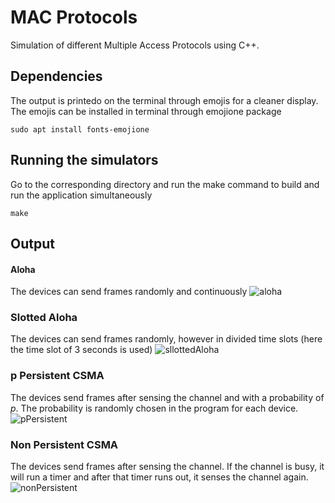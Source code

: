 # MAC Protocols

Simulation of different Multiple Access Protocols using C++.

## Dependencies
The output is printedo on the terminal through emojis for a cleaner display. The emojis can be installed in terminal through emojione package

```
sudo apt install fonts-emojione
```

## Running the simulators

Go to the corresponding directory and run the make command to build and run the application simultaneously

```
make
```

## Output

#### Aloha
The devices can send frames randomly and continuously
![aloha](https://user-images.githubusercontent.com/21677583/117247237-89aceb00-ae5b-11eb-8690-1dab979b368f.png)

### Slotted Aloha
The devices can send frames randomly, however in divided time slots (here the time slot of 3 seconds is used)
![sllottedAloha](https://user-images.githubusercontent.com/21677583/117247252-8fa2cc00-ae5b-11eb-9cd9-b67f2d952256.png)

### p Persistent CSMA
The devices send frames after sensing the channel and with a probability of _p_. The probability is randomly chosen in the program for each device.
![pPersistent](https://user-images.githubusercontent.com/21677583/117247277-9a5d6100-ae5b-11eb-97e2-1b48cb04a68c.png)

### Non Persistent CSMA
The devices send frames after sensing the channel. If the channel is busy, it will run a timer and after that timer runs out, it senses the channel again. 
![nonPersistent](https://user-images.githubusercontent.com/21677583/117247297-a0534200-ae5b-11eb-931a-1eadaf9bd08e.png)
